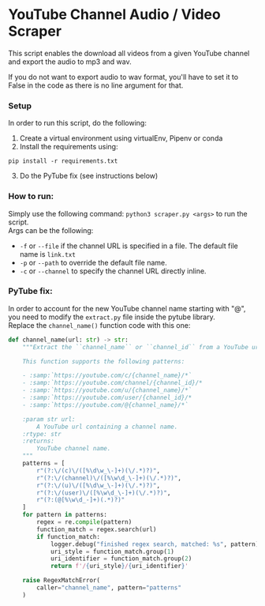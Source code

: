 # YouTube Channel Audio / Video Scraper
This script enables the download all videos from a given YouTube channel 
and export the audio to mp3 and wav.  

If you do not want to export audio to wav format, you'll have to set it to False in the code
as there is no line argument for that.  

### Setup
In order to run this script, do the following:  
1. Create a virtual environment using virtualEnv, Pipenv or conda
2. Install the requirements using:
```shell
pip install -r requirements.txt
```
3. Do the PyTube fix (see instructions below)

### How to run:
Simply use the following command: ```python3 scraper.py <args>``` to run the script.  
Args can be the following:  
* `-f` or `--file` if the channel URL is specified in a file.
The default file name is `link.txt`
* `-p` or `--path` to override the default file name.
* `-c` or `--channel` to specify the channel URL directly inline.


### PyTube fix:

In order to account for the new YouTube channel name starting with "@", 
you need to modify the `extract.py` file inside the pytube library.  
Replace the ```channel_name()``` function code with this one:  

```python
def channel_name(url: str) -> str:
    """Extract the ``channel_name`` or ``channel_id`` from a YouTube url.

    This function supports the following patterns:

    - :samp:`https://youtube.com/c/{channel_name}/*`
    - :samp:`https://youtube.com/channel/{channel_id}/*
    - :samp:`https://youtube.com/u/{channel_name}/*`
    - :samp:`https://youtube.com/user/{channel_id}/*
    - :samp:`https://youtube.com/@{channel_name}/*`

    :param str url:
        A YouTube url containing a channel name.
    :rtype: str
    :returns:
        YouTube channel name.
    """
    patterns = [
        r"(?:\/(c)\/([%\d\w_\-]+)(\/.*)?)",
        r"(?:\/(channel)\/([%\w\d_\-]+)(\/.*)?)",
        r"(?:\/(u)\/([%\d\w_\-]+)(\/.*)?)",
        r"(?:\/(user)\/([%\w\d_\-]+)(\/.*)?)",
        r"(?:(@[%\w\d_-]+)(.*)?)"
    ]
    for pattern in patterns:
        regex = re.compile(pattern)
        function_match = regex.search(url)
        if function_match:
            logger.debug("finished regex search, matched: %s", pattern)
            uri_style = function_match.group(1)
            uri_identifier = function_match.group(2)
            return f'/{uri_style}/{uri_identifier}'

    raise RegexMatchError(
        caller="channel_name", pattern="patterns"
    )
```